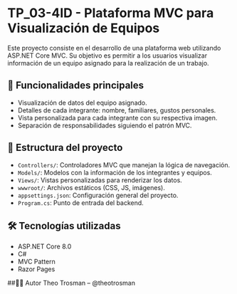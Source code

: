 # TP_03-4ID - Plataforma MVC para Visualización de Equipos

Este proyecto consiste en el desarrollo de una plataforma web utilizando ASP.NET Core MVC. Su objetivo es permitir a los usuarios visualizar información de un equipo asignado para la realización de un trabajo.

## 🎯 Funcionalidades principales

- Visualización de datos del equipo asignado.
- Detalles de cada integrante: nombre, familiares, gustos personales.
- Vista personalizada para cada integrante con su respectiva imagen.
- Separación de responsabilidades siguiendo el patrón MVC.

## 📁 Estructura del proyecto

- `Controllers/`: Controladores MVC que manejan la lógica de navegación.
- `Models/`: Modelos con la información de los integrantes y equipos.
- `Views/`: Vistas personalizadas para renderizar los datos.
- `wwwroot/`: Archivos estáticos (CSS, JS, imágenes).
- `appsettings.json`: Configuración general del proyecto.
- `Program.cs`: Punto de entrada del backend.

## 🛠 Tecnologías utilizadas

- ASP.NET Core 8.0
- C#
- MVC Pattern
- Razor Pages

##👨‍💻 Autor
Theo Trosman – @theotrosman
